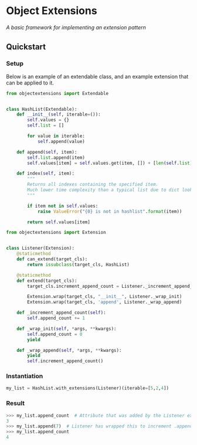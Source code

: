 # Object Extensions

###### A basic framework for implementing an extension pattern

## Quickstart

### Setup

Below is an example of an extendable class, and an example extension that can be applied to it.

```python
from objectextensions import Extendable


class HashList(Extendable):
    def __init__(self, iterable=()):
        self.values = {}
        self.list = []

        for value in iterable:
            self.append(value)

    def append(self, item):
        self.list.append(item)
        self.values[item] = self.values.get(item, []) + [len(self.list) - 1]

    def index(self, item):
        """
        Returns all indexes containing the specified item.
        Much lower time complexity than a typical list due to dict lookup usage
        """

        if item not in self.values:
            raise ValueError("{0} is not in hashlist".format(item))

        return self.values[item]
```
```python
from objectextensions import Extension


class Listener(Extension):
    @staticmethod
    def can_extend(target_cls):
        return issubclass(target_cls, HashList)

    @staticmethod
    def extend(target_cls):
        target_cls.increment_append_count = Listener._increment_append_count

        Extension.wrap(target_cls, "__init__", Listener._wrap_init)
        Extension.wrap(target_cls, 'append', Listener._wrap_append)

    def _increment_append_count(self):
        self.append_count += 1

    def _wrap_init(self, *args, **kwargs):
        self.append_count = 0
        yield

    def _wrap_append(self, *args, **kwargs):
        yield
        self.increment_append_count()
```

### Instantiation
```python
my_list = HashList.with_extensions(Listener)(iterable=[5,2,4])
```

### Result
```python
>>> my_list.append_count  # Attribute that was added by the Listener extension
3
>>> my_list.append(7)  # Listener has wrapped this to increment .append_count
>>> my_list.append_count
4
```
